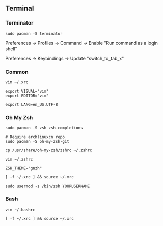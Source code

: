 ## Terminal

### Terminator

```
sudo pacman -S terminator
```

Preferences -> Profiles -> Command -> Enable "Run command as a login shell"

Preferences -> Keybindings -> Update "switch_to_tab_x"

### Common

```
vim ~/.xrc

export VISUAL="vim"
export EDITOR="vim"

export LANG=en_US.UTF-8
```

### Oh My Zsh

```
sudo pacman -S zsh zsh-completions
```

```
# Require archlinuxcn repo
sudo pacman -S oh-my-zsh-git
```

```
cp /usr/share/oh-my-zsh/zshrc ~/.zshrc

vim ~/.zshrc

ZSH_THEME="gnzh"

[ -f ~/.xrc ] && source ~/.xrc
```

```
sudo usermod -s /bin/zsh YOURUSERNAME
```

### Bash

```
vim ~/.bashrc

[ -f ~/.xrc ] && source ~/.xrc
```
